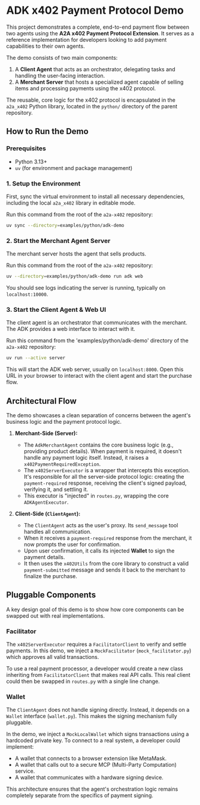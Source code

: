 # ADK x402 Payment Protocol Demo

This project demonstrates a complete, end-to-end payment flow between two agents using the **A2A x402 Payment Protocol Extension**. It serves as a reference implementation for developers looking to add payment capabilities to their own agents.

The demo consists of two main components:
1.  A **Client Agent** that acts as an orchestrator, delegating tasks and handling the user-facing interaction.
2.  A **Merchant Server** that hosts a specialized agent capable of selling items and processing payments using the x402 protocol.

The reusable, core logic for the x402 protocol is encapsulated in the `a2a_x402` Python library, located in the `python/` directory of the parent repository.

## How to Run the Demo

### Prerequisites
- Python 3.13+
- `uv` (for environment and package management)

### 1. Setup the Environment
First, sync the virtual environment to install all necessary dependencies, including the local `a2a_x402` library in editable mode.

Run this command from the root of the `a2a-x402` repository:
```bash
uv sync --directory=examples/python/adk-demo
```

### 2. Start the Merchant Agent Server
The merchant server hosts the agent that sells products.

Run this command from the root of the `a2a-x402` repository:
```bash
uv --directory=examples/python/adk-demo run adk web
```
You should see logs indicating the server is running, typically on `localhost:10000`.

### 3. Start the Client Agent & Web UI
The client agent is an orchestrator that communicates with the merchant. The ADK provides a web interface to interact with it.

Run this command from the 'examples/python/adk-demo' directory of the `a2a-x402` repository:
```bash
uv run --active server
```
This will start the ADK web server, usually on `localhost:8000`. Open this URL in your browser to interact with the client agent and start the purchase flow.

## Architectural Flow

The demo showcases a clean separation of concerns between the agent's business logic and the payment protocol logic.

1.  **Merchant-Side (Server):**
    - The `AdkMerchantAgent` contains the core business logic (e.g., providing product details). When payment is required, it doesn't handle any payment logic itself. Instead, it raises a `x402PaymentRequiredException`.
    - The `x402ServerExecutor` is a wrapper that intercepts this exception. It's responsible for all the server-side protocol logic: creating the `payment-required` response, receiving the client's signed payload, verifying it, and settling it.
    - This executor is "injected" in `routes.py`, wrapping the core `ADKAgentExecutor`.

2.  **Client-Side (`ClientAgent`):**
    - The `ClientAgent` acts as the user's proxy. Its `send_message` tool handles all communication.
    - When it receives a `payment-required` response from the merchant, it now prompts the user for confirmation.
    - Upon user confirmation, it calls its injected **Wallet** to sign the payment details.
    - It then uses the `x402Utils` from the core library to construct a valid `payment-submitted` message and sends it back to the merchant to finalize the purchase.

## Pluggable Components

A key design goal of this demo is to show how core components can be swapped out with real implementations.

### Facilitator
The `x402ServerExecutor` requires a `FacilitatorClient` to verify and settle payments. In this demo, we inject a `MockFacilitator` (`mock_facilitator.py`) which approves all valid transactions.

To use a real payment processor, a developer would create a new class inheriting from `FacilitatorClient` that makes real API calls. This real client could then be swapped in `routes.py` with a single line change.

### Wallet
The `ClientAgent` does not handle signing directly. Instead, it depends on a `Wallet` interface (`wallet.py`). This makes the signing mechanism fully pluggable.

In the demo, we inject a `MockLocalWallet` which signs transactions using a hardcoded private key. To connect to a real system, a developer could implement:
- A wallet that connects to a browser extension like MetaMask.
- A wallet that calls out to a secure MCP (Multi-Party Computation) service.
- A wallet that communicates with a hardware signing device.

This architecture ensures that the agent's orchestration logic remains completely separate from the specifics of payment signing.
